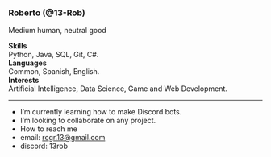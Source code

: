 ### Roberto (@13-Rob)
Medium human, neutral good

**Skills**<br>
Python, Java, SQL, Git, C#.<br>
**Languages**<br>
Common, Spanish, English.<br>
**Interests**<br>
Artificial Intelligence, Data Science, Game and Web Development.<br>

---

- I’m currently learning how to make Discord bots.
- I’m looking to collaborate on any project.
- How to reach me
- email: rcgr.13@gmail.com
- discord: 13rob
